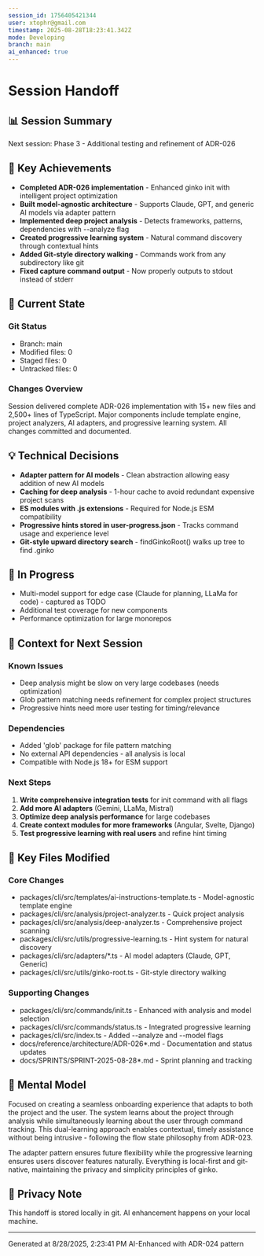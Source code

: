 ```yaml
---
session_id: 1756405421344
user: xtophr@gmail.com
timestamp: 2025-08-28T18:23:41.342Z
mode: Developing
branch: main
ai_enhanced: true
---
```


# Session Handoff

## 📊 Session Summary
Next session: Phase 3 - Additional testing and refinement of ADR-026

## 🎯 Key Achievements
- **Completed ADR-026 implementation** - Enhanced ginko init with intelligent project optimization
- **Built model-agnostic architecture** - Supports Claude, GPT, and generic AI models via adapter pattern
- **Implemented deep project analysis** - Detects frameworks, patterns, dependencies with --analyze flag
- **Created progressive learning system** - Natural command discovery through contextual hints
- **Added Git-style directory walking** - Commands work from any subdirectory like git
- **Fixed capture command output** - Now properly outputs to stdout instead of stderr

## 🔄 Current State

### Git Status
- Branch: main
- Modified files: 0
- Staged files: 0
- Untracked files: 0

### Changes Overview
Session delivered complete ADR-026 implementation with 15+ new files and 2,500+ lines of TypeScript. Major components include template engine, project analyzers, AI adapters, and progressive learning system. All changes committed and documented.

## 💡 Technical Decisions
- **Adapter pattern for AI models** - Clean abstraction allowing easy addition of new AI models
- **Caching for deep analysis** - 1-hour cache to avoid redundant expensive project scans
- **ES modules with .js extensions** - Required for Node.js ESM compatibility
- **Progressive hints stored in user-progress.json** - Tracks command usage and experience level
- **Git-style upward directory search** - findGinkoRoot() walks up tree to find .ginko

## 🚧 In Progress
- Multi-model support for edge case (Claude for planning, LLaMa for code) - captured as TODO
- Additional test coverage for new components
- Performance optimization for large monorepos

## 📝 Context for Next Session
### Known Issues
- Deep analysis might be slow on very large codebases (needs optimization)
- Glob pattern matching needs refinement for complex project structures
- Progressive hints need more user testing for timing/relevance

### Dependencies
- Added 'glob' package for file pattern matching
- No external API dependencies - all analysis is local
- Compatible with Node.js 18+ for ESM support

### Next Steps
1. **Write comprehensive integration tests** for init command with all flags
2. **Add more AI adapters** (Gemini, LLaMa, Mistral)
3. **Optimize deep analysis performance** for large codebases
4. **Create context modules for more frameworks** (Angular, Svelte, Django)
5. **Test progressive learning with real users** and refine hint timing

## 📁 Key Files Modified

### Core Changes
- packages/cli/src/templates/ai-instructions-template.ts - Model-agnostic template engine
- packages/cli/src/analysis/project-analyzer.ts - Quick project analysis
- packages/cli/src/analysis/deep-analyzer.ts - Comprehensive project scanning
- packages/cli/src/utils/progressive-learning.ts - Hint system for natural discovery
- packages/cli/src/adapters/*.ts - AI model adapters (Claude, GPT, Generic)
- packages/cli/src/utils/ginko-root.ts - Git-style directory walking

### Supporting Changes
- packages/cli/src/commands/init.ts - Enhanced with analysis and model selection
- packages/cli/src/commands/status.ts - Integrated progressive learning
- packages/cli/src/index.ts - Added --analyze and --model flags
- docs/reference/architecture/ADR-026*.md - Documentation and status updates
- docs/SPRINTS/SPRINT-2025-08-28*.md - Sprint planning and tracking

## 🧠 Mental Model
Focused on creating a seamless onboarding experience that adapts to both the project and the user. The system learns about the project through analysis while simultaneously learning about the user through command tracking. This dual-learning approach enables contextual, timely assistance without being intrusive - following the flow state philosophy from ADR-023.

The adapter pattern ensures future flexibility while the progressive learning ensures users discover features naturally. Everything is local-first and git-native, maintaining the privacy and simplicity principles of ginko.

## 🔐 Privacy Note
This handoff is stored locally in git. AI enhancement happens on your local machine.

---
Generated at 8/28/2025, 2:23:41 PM
AI-Enhanced with ADR-024 pattern